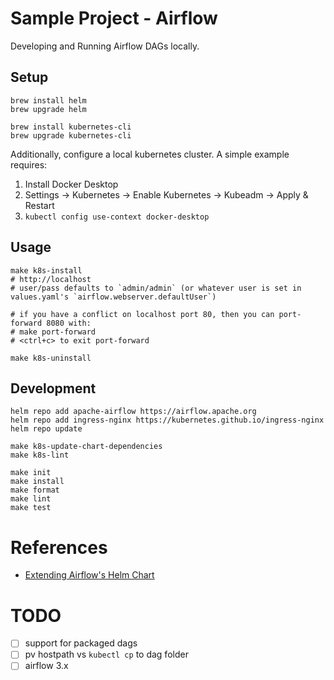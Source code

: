 # Sample Project - Airflow

Developing and Running Airflow DAGs locally.


## Setup
```shell
brew install helm
brew upgrade helm

brew install kubernetes-cli
brew upgrade kubernetes-cli
```

Additionally, configure a local kubernetes cluster. A simple example requires:
1. Install Docker Desktop
2. Settings -> Kubernetes -> Enable Kubernetes -> Kubeadm -> Apply & Restart
3. `kubectl config use-context docker-desktop`


## Usage

```shell
make k8s-install
# http://localhost
# user/pass defaults to `admin/admin` (or whatever user is set in values.yaml's `airflow.webserver.defaultUser`)

# if you have a conflict on localhost port 80, then you can port-forward 8080 with:
# make port-forward
# <ctrl+c> to exit port-forward

make k8s-uninstall
```


## Development

```shell
helm repo add apache-airflow https://airflow.apache.org
helm repo add ingress-nginx https://kubernetes.github.io/ingress-nginx
helm repo update

make k8s-update-chart-dependencies
make k8s-lint

make init
make install
make format
make lint
make test
```


# References
* [Extending Airflow's Helm Chart](https://airflow.apache.org/docs/helm-chart/stable/extending-the-chart.html)


# TODO
* [ ] support for packaged dags
* [ ] pv hostpath vs `kubectl cp` to dag folder
* [ ] airflow 3.x
